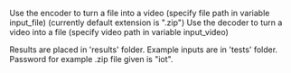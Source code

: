 Use the encoder to turn a file into a video (specify file path in variable input_file) (currently default extension is ".zip")
Use the decoder to turn a video into a file (specify video path in variable input_video) 

Results are placed in 'results' folder.
Example inputs are in 'tests' folder.
Password for example .zip file given is "iot".
